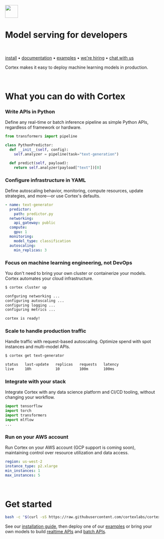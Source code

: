 <!-- Delete on release branches -->
<img src='https://s3-us-west-2.amazonaws.com/cortex-public/logo.png' height='42'>

<br>

# Model serving for developers

<br>

<!-- Delete on release branches -->
<!-- CORTEX_VERSION_README_MINOR -->

[install](https://docs.cortex.dev/install) • [documentation](https://docs.cortex.dev) • [examples](https://github.com/cortexlabs/cortex/tree/0.20/examples) • [we're hiring](https://angel.co/cortex-labs-inc/jobs) • [chat with us](https://gitter.im/cortexlabs/cortex)

Cortex makes it easy to deploy machine learning models in production.

<br>

# What you can do with Cortex

### Write APIs in Python

Define any real-time or batch inference pipeline as simple Python APIs, regardless of framework or hardware.

```python
from transformers import pipeline

class PythonPredictor:
  def __init__(self, config):
    self.analyzer = pipeline(task="text-generation")

  def predict(self, payload):
    return self.analyzer(payload["text"])[0]
```

### Configure infrastructure in YAML

Define autoscaling behavior, monitoring, compute resources, update strategies, and more—or use Cortex's defaults.

```yaml
- name: text-generator
  predictor:
    path: predictor.py
  networking:
    api_gateway: public
  compute:
    gpu: 1
  monitoring:
    model_type: classification
  autoscaling:
    min_replicas: 3
```

### Focus on machine learning engineering, not DevOps

You don't need to bring your own cluster or containerize your models. Cortex automates your cloud infrastructure.

```bash
$ cortex cluster up

confguring networking ...
configuring autoscaling ...
configuring logging ...
configuring metrics ...

cortex is ready!
```

### Scale to handle production traffic

Handle traffic with request-based autoscaling. Optimize spend with spot instances and multi-model APIs.

```bash
$ cortex get text-generator

status   last-update   replicas   requests   latency
live     10h           10         100m       100ms
```

### Integrate with your stack

Integrate Cortex with any data science platform and CI/CD tooling, without changing your workflow.

```python
import tensorflow
import torch
import transformers
import mlflow
...
```

### Run on your AWS account

Run Cortex on your AWS account (GCP support is coming soon), maintaining control over resource utilization and data access.

```yaml
region: us-west-2
instance_type: p2.xlarge
min_instances: 1
max_instances: 5
```

<br>

# Get started

<!-- CORTEX_VERSION_README_MINOR -->
```bash
bash -c "$(curl -sS https://raw.githubusercontent.com/cortexlabs/cortex/0.20/get-cli.sh)"
```

<!-- CORTEX_VERSION_README_MINOR -->
See our [installation guide](https://docs.cortex.dev/install), then deploy one of our [examples](https://github.com/cortexlabs/cortex/tree/0.20/examples) or bring your own models to build [realtime APIs](https://docs.cortex.dev/deployments/realtime-api) and [batch APIs](https://docs.cortex.dev/deployments/batch-api).
